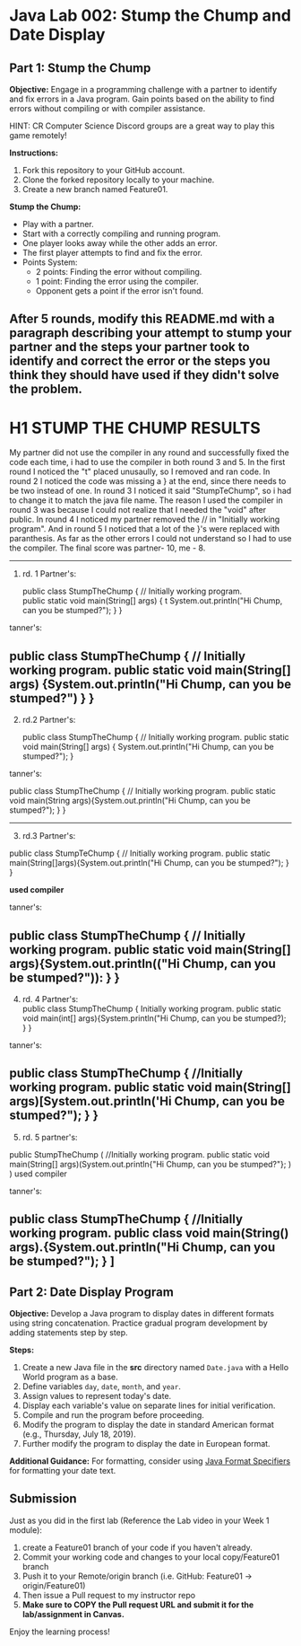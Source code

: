 # Java Lab 002: Stump the Chump and Date Display

## Part 1: Stump the Chump

**Objective:**
Engage in a programming challenge with a partner to identify and fix errors in a Java program. Gain points based on the ability to find errors without compiling or with compiler assistance.

HINT: CR Computer Science Discord groups are a great way to play this game remotely!

**Instructions:**
1. Fork this repository to your GitHub account.
2. Clone the forked repository locally to your machine.
3. Create a new branch named Feature01.

**Stump the Chump:**
- Play with a partner.
- Start with a correctly compiling and running program.
- One player looks away while the other adds an error.
- The first player attempts to find and fix the error.
- Points System:
    - 2 points: Finding the error without compiling.
    - 1 point: Finding the error using the compiler.
    - Opponent gets a point if the error isn't found.

**After 5 rounds, modify this README.md with a paragraph describing your attempt to stump your partner and the steps your partner took to identify and correct the error or the steps you think they should have used if they didn't solve the problem.**
---
# H1 STUMP THE CHUMP RESULTS
My partner did not use the compiler in any round and successfully fixed the code each time, i had to use the compiler in both round 3 and 5. In the first round I noticed the "t" placed unusaully, so I removed and ran code. In round 2 I noticed the code was missing a } at the end, since there needs to be two instead of one. In round 3 I noticed it said "StumpTeChump", so i had to change it to match the java file name. The reason I used the compiler in round 3 was because I could not realize that I needed the "void" after public. In round 4 I noticed my partner removed the // in "Initially working program". And in round 5 I noticed that a lot of the }'s were replaced with paranthesis. As far as the other errors I could not understand so I had to use the compiler. The final score was partner- 10, me - 8.

---
1. rd. 1
Partner's:

   public class StumpTheChump {
   // Initially working program.    
   public static void main(String[] args) {
   t
   System.out.println("Hi Chump, can you be stumped?");
   }
   }

tanner's:

public class StumpTheChump {
// Initially working program.
public static void main(String[] args) {System.out.println("Hi Chump, can you be stumped?")
}
}
---
2. rd.2
Partner's: 

   public class StumpTheChump {
   // Initially working program.
   public static void main(String[] args) {
   System.out.println("Hi Chump, can you be stumped?");
   }

tanner's:

public class StumpTheChump {
// Initially working program.
public static void main(String args){System.out.println("Hi Chump, can you be stumped?");
}
}



---
3. rd.3
Partner's: 

public class StumpTeChump {
   // Initially working program.
   public static main(String[]args){System.out.println("Hi Chump, can you be stumped?");
   }
   }

**used compiler**

tanner's:

public class StumpTheChump {
// Initially working program.
public static void main(String[] args){System.out.printIn(("Hi Chump, can you be stumped?")):
}
}
---

4. rd. 4
Partner's:   
public class StumpTheChump {
   Initially working program.
   public static void main(int[] args){System.println("Hi Chump, can you be stumped?);
   }
   }



tanner's:

public class StumpTheChump {
//Initially working program.
public static void main(String[] args)[System.out.println('Hi Chump, can you be stumped?");
}
}
---

5. rd. 5 partner's:

public StumpTheChump (
//Initially working program.
public static void main(String[] args)(System.out.println{"Hi Chump, can you be stumped?"};
)
)
used compiler


tanner's:

public class StumpTheChump {
//Initially working program.
public class void main(String() args).{System.out.println("Hi Chump, can you be stumped?");
}
]
---

## Part 2: Date Display Program

**Objective:**
Develop a Java program to display dates in different formats using string concatenation. Practice gradual program development by adding statements step by step.

**Steps:**
1. Create a new Java file in the **src** directory named `Date.java` with a Hello World program as a base.
2. Define variables `day`, `date`, `month`, and `year`.
3. Assign values to represent today's date.
4. Display each variable's value on separate lines for initial verification.
5. Compile and run the program before proceeding.
6. Modify the program to display the date in standard American format (e.g., Thursday, July 18, 2019).
7. Further modify the program to display the date in European format.

**Additional Guidance:**
For formatting, consider using [Java Format Specifiers](FormatSpecifiers.md) for formatting your date text.

## Submission
Just as you did in the first lab (Reference the Lab video in your Week 1 module):
1. create a Feature01 branch of your code if you haven't already.
2. Commit your working code and changes to your local copy/Feature01 branch
3. Push it to your Remote/origin branch (i.e. GitHub: Feature01 -> origin/Feature01)
4. Then issue a Pull request to my instructor repo
5. **Make sure to COPY the Pull request URL and submit it for the lab/assignment in Canvas.**

Enjoy the learning process!